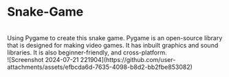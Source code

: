 # Snake-Game
<br>
Using Pygame to create this snake game. Pygame is an open-source library that is designed for making video games. It has inbuilt graphics and sound libraries. It is also beginner-friendly, and cross-platform.<br>
![Screenshot 2024-07-21 221904](https://github.com/user-attachments/assets/efbcda6d-7635-4098-b8d2-bb2fbe853082)

